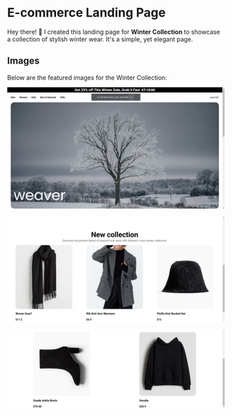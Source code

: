 # E-commerce Landing Page

Hey there! 👋 I created this landing page for **Winter Collection** to showcase a collection of stylish winter wear. It's a simple, yet elegant page.

## Images

Below are the featured images for the Winter Collection:

![Winter Collection Image 1](public/screenshot(25).png)

![Winter Collection Image 2](public/screenshot(26).png)

![Winter Collection Image 3](public/screenshot(27).png)


